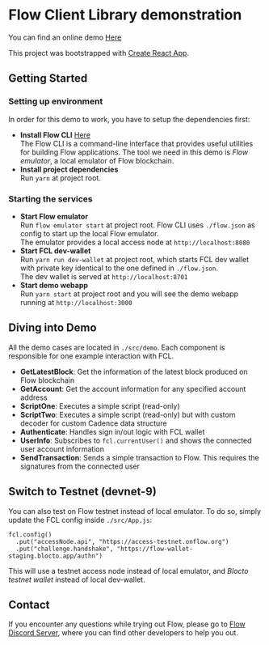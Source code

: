 # Flow Client Library demonstration
You can find an online demo [Here](http://34.71.72.144/) 

This project was bootstrapped with [Create React App](https://github.com/facebook/create-react-app).

## Getting Started

### Setting up environment 
In order for this demo to work, you have to setup the dependencies first:

- **Install Flow CLI** [Here](https://github.com/onflow/flow/blob/master/docs/cli.md)  
The Flow CLI is a command-line interface that provides useful utilities for building Flow applications. The tool we need in this demo is *Flow emulator*, a local emulator of Flow blockchain.
- **Install project dependencies**  
Run `yarn` at project root.

### Starting the services
- **Start Flow emulator**  
Run `flow emulator start` at project root. Flow CLI uses `./flow.json` as config to start up the local Flow emulator.  
The emulator provides a local access node at `http://localhost:8080`
- **Start FCL dev-wallet**  
Run `yarn run dev-wallet` at project root, which starts FCL dev wallet with private key identical to the one defined in `./flow.json`.  
The dev wallet is served at `http://localhost:8701`
- **Start demo webapp**  
Run `yarn start` at project root and you will see the demo webapp running at `http://localhost:3000`

## Diving into Demo
All the demo cases are located in `./src/demo`. Each component is responsible for one example interaction with FCL. 

- **GetLatestBlock**: Get the information of the latest block produced on Flow blockchain
- **GetAccount**: Get the account information for any specified account address
- **ScriptOne**: Executes a simple script (read-only)
- **ScriptTwo**: Executes a simple script (read-only) but with custom decoder for custom Cadence data structure
- **Authenticate**: Handles sign in/out logic with FCL wallet
- **UserInfo**: Subscribes to `fcl.currentUser()` and shows the connected user account information 
- **SendTransaction**: Sends a simple transaction to Flow. This requires the signatures from the connected user

## Switch to Testnet (devnet-9)
You can also test on Flow testnet instead of local emulator. To do so, simply update the FCL config inside `./src/App.js`:
```
fcl.config()
  .put("accessNode.api", "https://access-testnet.onflow.org")
  .put("challenge.handshake", "https://flow-wallet-staging.blocto.app/authn")
```
This will use a testnet access node instead of local emulator, and *Blocto testnet wallet* instead of local dev-wallet.

## Contact
If you encounter any questions while trying out Flow, please go to [Flow Discord Server](https://discord.gg/SEJtd32), where you can find other developers to help you out.
